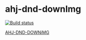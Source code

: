 # ahj-dnd-downImg

[![Build status](https://ci.appveyor.com/api/projects/status/13ugiec2olsw526q?svg=true)](https://ci.appveyor.com/project/Tatiana0325/ahj-dnd-downimg)

[AHJ-DND-DOWNiMG](https://tatiana0325.github.io/ahj-dnd-downImg/)
